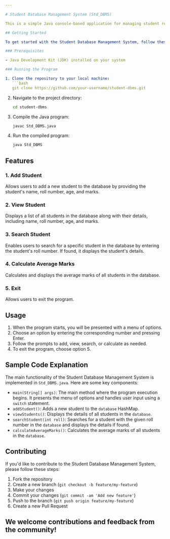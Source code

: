 ```yaml
---

# Student Database Management System (Std_DBMS)

This is a simple Java console-based application for managing student records. It allows users to add new students, view a list of all students, search for a specific student, and calculate the average marks of all students in the database.

## Getting Started

To get started with the Student Database Management System, follow these steps:

### Prerequisites

- Java Development Kit (JDK) installed on your system

### Running the Program

1. Clone the repository to your local machine:
   ```bash
   git clone https://github.com/your-username/student-dbms.git
   ```

2. Navigate to the project directory:
   ```bash
   cd student-dbms
   ```

3. Compile the Java program:
   ```bash
   javac Std_DBMS.java
   ```

4. Run the compiled program:
   ```bash
   java Std_DBMS
   ```

## Features

### 1. Add Student

Allows users to add a new student to the database by providing the student's name, roll number, age, and marks.

### 2. View Student

Displays a list of all students in the database along with their details, including name, roll number, age, and marks.

### 3. Search Student

Enables users to search for a specific student in the database by entering the student's roll number. If found, it displays the student's details.

### 4. Calculate Average Marks

Calculates and displays the average marks of all students in the database.

### 5. Exit

Allows users to exit the program.

## Usage

1. When the program starts, you will be presented with a menu of options.
2. Choose an option by entering the corresponding number and pressing Enter.
3. Follow the prompts to add, view, search, or calculate as needed.
4. To exit the program, choose option 5.

## Sample Code Explanation

The main functionality of the Student Database Management System is implemented in `Std_DBMS.java`. Here are some key components:

- `main(String[] args)`: The main method where the program execution begins. It presents the menu of options and handles user input using a `switch` statement.
- `addStudent()`: Adds a new student to the `database` HashMap.
- `viewStudents()`: Displays the details of all students in the `database`.
- `searchStudent(int roll)`: Searches for a student with the given roll number in the `database` and displays the details if found.
- `calculateAverageMarks()`: Calculates the average marks of all students in the `database`.

## Contributing

If you'd like to contribute to the Student Database Management System, please follow these steps:

1. Fork the repository
2. Create a new branch (`git checkout -b feature/my-feature`)
3. Make your changes
4. Commit your changes (`git commit -am 'Add new feature'`)
5. Push to the branch (`git push origin feature/my-feature`)
6. Create a new Pull Request

We welcome contributions and feedback from the community!
---
```


